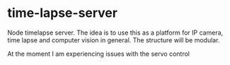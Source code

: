 time-lapse-server
=================

Node timelapse server. The idea is to use this as a platform for IP camera, time lapse and computer vision in general. The structure will be modular.

At the moment I am experiencing issues with the servo control 

